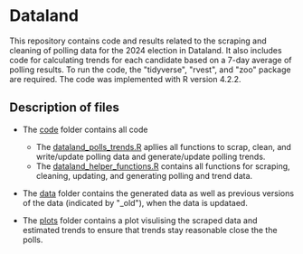 # Dataland
This repository contains code and results related to the scraping and cleaning of polling data for the 2024 election in Dataland. It also includes code for calculating trends for each candidate based on a 7-day average of polling results.
To run the code, the "tidyverse", "rvest", and "zoo" package are required. The code was implemented with R version 4.2.2.

## Description of files

- The [code](https://github.com/sina-chen/dataland/edit/main/code/) folder contains all code

  - The [dataland_polls_trends.R](https://github.com/sina-chen/dataland/blob/main/code/dataland_polls_trends.R) apllies all functions to scrap, clean, and write/update polling data and generate/update polling trends.
  - The [dataland_helper_functions.R](https://github.com/sina-chen/dataland/blob/main/code/dataland_helper_functions.R) contains all functions for scraping, cleaning, updating, and generating polling and trend data.

- The [data](https://github.com/sina-chen/dataland/edit/main/data/) folder contains the generated data as well as previous versions of the data (indicated by "_old"), when the data is updataed.
- The [plots](https://github.com/sina-chen/dataland/edit/main/plots/) folder contains a plot visulising the scraped data and estimated trends to ensure that trends stay reasonable close the the polls. 
